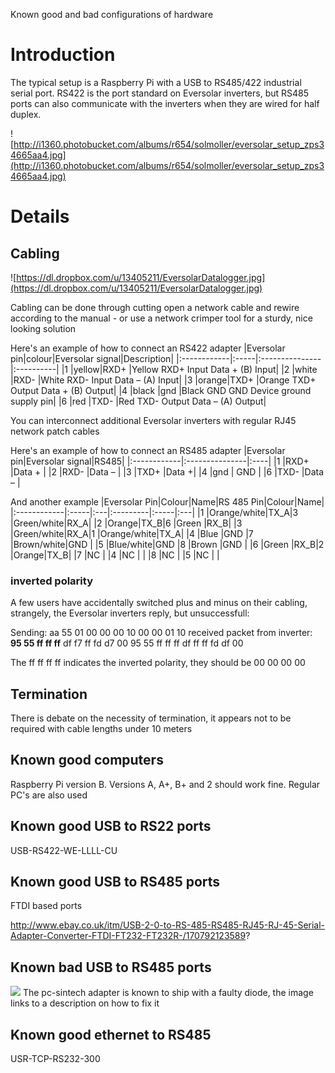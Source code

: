 Known good and bad configurations of hardware

# Introduction #

The typical setup is a Raspberry Pi with a USB to RS485/422 industrial serial port. RS422 is the port standard on Eversolar inverters, but RS485 ports can also communicate with the inverters when they are wired for half duplex.

![http://i1360.photobucket.com/albums/r654/solmoller/eversolar_setup_zps34665aa4.jpg](http://i1360.photobucket.com/albums/r654/solmoller/eversolar_setup_zps34665aa4.jpg)

# Details #
## Cabling ##
![https://dl.dropbox.com/u/13405211/EversolarDatalogger.jpg](https://dl.dropbox.com/u/13405211/EversolarDatalogger.jpg)

Cabling can be done through cutting open a network cable and rewire according to the manual - or use a network crimper tool for a sturdy, nice looking solution

Here's an example of how to connect an RS422 adapter
|Eversolar pin|colour|Eversolar signal|Description|
|:------------|:-----|:---------------|:----------|
|1            |yellow|RXD+            |Yellow RXD+ Input Data + (B) Input|
|2            |white |RXD-            |White RXD- Input Data – (A) Input|
|3            |orange|TXD+            |Orange TXD+ Output Data + (B) Output|
|4            |black |gnd             |Black GND GND Device ground supply pin|
|6            |red   |TXD-            |Red TXD- Output Data – (A) Output|


You can interconnect additional Eversolar inverters with regular RJ45 network patch cables

Here's an example of how to connect an RS485 adapter
|Eversolar pin|Eversolar signal|RS485|
|:------------|:---------------|:----|
|1            |RXD+            |Data + |
|2            |RXD-            |Data – |
|3            |TXD+            |Data +|
|4            |gnd             | GND |
|6            |TXD-            |Data – |

And another example
|Eversolar Pin|Colour|Name|RS 485 Pin|Colour|Name|
|:------------|:-----|:---|:---------|:-----|:---|
|1            |Orange/white|TX\_A|3         |Green/white|RX\_A|
|2            |Orange|TX\_B|6         |Green |RX\_B|
|3            |Green/white|RX\_A|1         |Orange/white|TX\_A|
|4            |Blue  |GND |7         |Brown/white|GND |
|5            |Blue/white|GND |8         |Brown |GND |
|6            |Green |RX\_B|2         |Orange|TX\_B|
|7            |NC    | |4   |NC        | |
|8            |NC    | |5   |NC        | |


### inverted polarity ###
A few users have accidentally switched plus and minus on their cabling, strangely, the Eversolar inverters reply, but unsuccessfull:

Sending: aa 55 01 00 00 00 10 00 00 01 10
received packet from inverter:
**95 55 ff ff ff** df f7 ff fd d7 00 95 55 ff ff ff df
ff ff fd df 00

The ff ff ff ff indicates the inverted polarity, they should be 00 00 00 00
## Termination ##
There is debate on the necessity of termination, it appears not to be required with cable lengths under 10 meters
## Known good computers ##
Raspberry Pi version B. Versions A, A+, B+ and 2 should work fine. Regular PC's are also used

## Known good USB to RS22 ports ##
USB-RS422-WE-LLLL-CU
## Known good USB to RS485 ports ##
FTDI based ports

http://www.ebay.co.uk/itm/USB-2-0-to-RS-485-RS485-RJ45-RJ-45-Serial-Adapter-Converter-FTDI-FT232-FT232R-/170792123589?

## Known **bad** USB to RS485 ports ##
[![](http://www.frederiksson.dk/danfoss/rs485.jpg)](http://www.frederiksson.dk/danfoss/rs-485.html)
The pc-sintech adapter is known to ship with a faulty diode, the image links to a description on how to fix it
## Known good ethernet to RS485 ##
USR-TCP-RS232-300